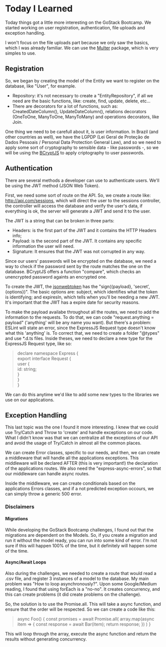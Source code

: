 # Today I Learned

Today things got a little more interesting on the GoStack Bootcamp. We started
working on user registration, authentication, file uploads and exception handling.

I won't focus on the file uploads part because we only saw the basics, which I
was already familiar. We can use the [Multer](https://github.com/expressjs/multer)
package, which is very simples to use.

## Registration

So, we began by creating the model of the Entity we want to register on the database,
like "User", for example.

- Repository: it's not necessary to create a "EntityRepository", if all we need
are the basic functions, like: create, find, update, delete, etc...
- There are decorators for a lot of functions, such as: CreatedDateColumn(), 
UpdateDateColumn(), relations decorators (OneToOne, ManyToOne, ManyToMany) and
operations decorators, like Join.

One thing we need to be carefull about it, is user information. In Brazil (and other
countries as well), we have the LGPDP (Lei Geral de Proteção de Dados Pessoais / 
Personal Data Protection General Law), and so we need to apply some sort of cryptography
to sensible data - like passwords -, so we will be using the [BCryptJS](https://github.com/dcodeIO/bcrypt.js)
to apply criptography to user passwords.

## Authentication

There are several methods a developer can use to authenticate users. We'll be using
the JWT method (JSON Web Token).

First, we need some sort of route on the API. So, we create a route like: http://api.com/sessions,
which will direct the user to the sessions controller, the controller will access the
database and verify the user's data, if everything is ok, the server will generate
a JWT and send it to the user.

The JWT is a string that can be broken in three parts:

- Headers: is the first part of the JWT and it contains the HTTP Headers info;
- Payload: is the second part of the JWT. It contains any specific information the
user will need.
- Signature: It ensures that the JWT was not corrupted in any way.

Since our users' passwords will be encrypted on the database, we need a way to check
if the password sent by the route matches the one on the database. BCryptJS offers
a function "compare", which checks an unencrypted password againts an encrypted one.

To create the JWT, the [jsonwebtoken](https://github.com/auth0/node-jsonwebtoken)
has the "sign({payload}, 'secret', {options})". The basic options are: subject,
which identifies what the token is identifying; and expiresIn, which tells when
you'll be needing a new JWT. It's important that the JWT has a expire date for
security reasons.

To make the payload availabe throughout all the routes, we need to add the information
to the requests. To do that, we can code "request.anything = payload" ('anything' will
be any name you want). But there's a problem: ESLint will state an error, since the
ExpressJS Request type doesn't know what this 'anything' is. To correct that, we need
to create a folder "@types" and use *.d.ts files. Inside theses, we need to declare
a new type for the ExpressJS Request type, like so:

> declare namespace Express {  
> export interface Request {  
> user {  
> id: string;  
> }  
> }  
> }

We can do this anytime we'd like to add some new types to the libraries we use on
our applications.

## Exception Handling

This last topic was the one I found it more interesting. I knew that we could use
Try/Catch and Throw to 'create' and handle exceptions on our code. What I didn't
know was that we can centralize all the exceptions of our API and avoid the usage
of Try/Catch in almost all the common places.

We can create Error classes, specific to our needs, and then, we can create a 
middleware that will handle all the applications exceptions. This middleware will
be declared AFTER (this is very important!) the declaration of the applications
routes. We also need the "express-async-errors", so that our middleware can handle
async routes.

Inside the middleware, we can create conditionals based on the applications Errors
classes, and if a not predicted exception occours, we can simply throw a generic
500 error.

### Disclaimers

#### Migrations

While developing the GoStack Bootcamp challenges, I found out that the migrations
are dependent on the Models. So, if you create a migration and run it without the
model ready, you can run into some kind of error. I'm not sure if this will happen
100% of the time, but it definitely will happen some of the time.

#### Async/Await Loops

Also during the challenges, we needed to create a route that would read a .csv
file, and register 3 instances of a model to the database. My main problem was
"How to loop asynchronously?". Upon some Google/Medium reading, I found that using
forEach is a "no-no". It creates concurrency, and this can create problems (it did
create problems on the challenge).

So, the solution is to use the Promise.all. This will take a async function, and
ensure that the order will be respected. So we can create a code like this:

> async Foo() {
> const promises = await Promise.all(
>     array.map(async item => {
>       const response = await Bar(item);
>       return response;
>     })
>   )
> }

This will loop through the array, execute the async function and return the results
without generating concurrency.